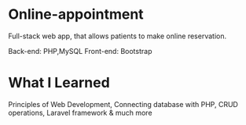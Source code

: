 # Online-appointment
Full-stack web app, that allows patients to make online reservation.

Back-end: PHP,MySQL
Front-end: Bootstrap


# What I Learned 
Principles of Web Development,
Connecting database with PHP,
CRUD operations, Laravel framework & much more
